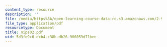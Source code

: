 ```yaml
---
content_type: resource
description: ''
file: /media/https%3A/open-learning-course-data-rc.s3.amazonaws.com/2-997-decision-making-in-large-scale-systems-spring-2004/5d3fe9c6ecb4c38bdb26906053d71bec_nips02.pdf
file_type: application/pdf
resourcetype: Document
title: nips02.pdf
uid: 5d3fe9c6-ecb4-c38b-db26-906053d71bec
---
```

